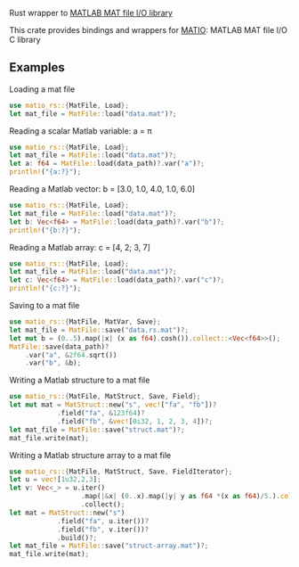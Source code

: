 Rust wrapper to [MATLAB MAT file I/O library](https://github.com/tbeu/matio)


This crate provides bindings and wrappers for [MATIO](https://github.com/tbeu/matio):
MATLAB MAT file I/O C library

## Examples

Loading a mat file
```rust
use matio_rs::{MatFile, Load};
let mat_file = MatFile::load("data.mat")?;
```
Reading a scalar Matlab variable: a = π
```rust
use matio_rs::{MatFile, Load};
let mat_file = MatFile::load("data.mat")?;
let a: f64 = MatFile::load(data_path)?.var("a")?;
println!("{a:?}");
```
Reading a Matlab vector: b = [3.0, 1.0, 4.0, 1.0, 6.0]
```rust
use matio_rs::{MatFile, Load};
let mat_file = MatFile::load("data.mat")?;
let b: Vec<f64> = MatFile::load(data_path)?.var("b")?;
println!("{b:?}");
```
Reading a Matlab array: c = [4, 2; 3, 7]
```rust
use matio_rs::{MatFile, Load};
let mat_file = MatFile::load("data.mat")?;
let c: Vec<f64> = MatFile::load(data_path)?.var("c")?;
println!("{c:?}");
```
Saving to a mat file
```rust
use matio_rs::{MatFile, MatVar, Save};
let mat_file = MatFile::save("data.rs.mat")?;
let mut b = (0..5).map(|x| (x as f64).cosh()).collect::<Vec<f64>>();
MatFile::save(data_path)?
    .var("a", &2f64.sqrt())
    .var("b", &b);
```
Writing a Matlab structure to a mat file
```rust
use matio_rs::{MatFile, MatStruct, Save, Field};
let mut mat = MatStruct::new("s", vec!["fa", "fb"])?
            .field("fa", &123f64)?
            .field("fb", &vec![0i32, 1, 2, 3, 4])?;
let mat_file = MatFile::save("struct.mat")?;
mat_file.write(mat);
```
Writing a Matlab structure array to a mat file
```rust
use matio_rs::{MatFile, MatStruct, Save, FieldIterator};
let u = vec![1u32,2,3];
let v: Vec<_> = u.iter()
                  .map(|&x| (0..x).map(|y| y as f64 *(x as f64)/5.).collect::<Vec<f64>>())
                  .collect();
let mat = MatStruct::new("s")
            .field("fa", u.iter())?
            .field("fb", v.iter())?
            .build()?;
let mat_file = MatFile::save("struct-array.mat")?;
mat_file.write(mat);
```